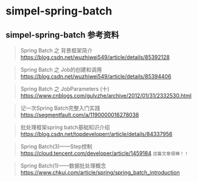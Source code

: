 # simpel-spring-batch

## simpel-spring-batch 参考资料
> Spring Batch 之 背景框架简介
https://blog.csdn.net/wuzhiwei549/article/details/85392128

> Spring Batch 之 Job的创建和调用
https://blog.csdn.net/wuzhiwei549/article/details/85394406

> Spring Batch 之 JobParameters (十)
https://www.cnblogs.com/gulvzhe/archive/2012/01/31/2332530.html

> 记一次Spring Batch完整入门实践
https://segmentfault.com/a/1190000016278038

> 批处理框架spring batch基础知识介绍
https://blog.csdn.net/topdeveloperr/article/details/84337956

> Spring Batch(3)——Step控制
https://cloud.tencent.com/developer/article/1459184
`这篇文章很棒！！`

> Spring Batch(1)——数据批处理概念
https://www.chkui.com/article/spring/spring_batch_introduction